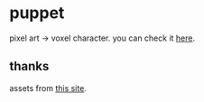 # puppet

pixel art -> voxel character.
you can check it [here](http://ando-takahiro.github.com/puppet/).

## thanks

assets from [this site](http://www.tekepon.net/fsm/).
